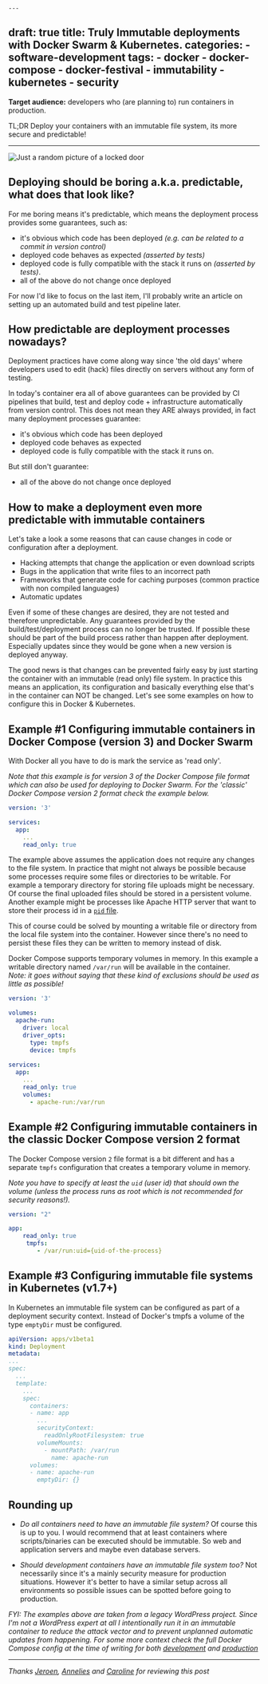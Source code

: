     ---
draft: true
title: Truly Immutable deployments with Docker Swarm & Kubernetes. 
categories: 
    - software-development
tags: 
    - docker
    - docker-compose
    - docker-festival
    - immutability
    - kubernetes
    - security
---

__Target audience:__ developers who (are planning to) run containers in production.

TL;DR Deploy your containers with an immutable file system, its more secure and predictable!

---

<span class="header-image">![Just a random picture of a locked door](/images/blog/software/locked-door.jpg)</span>

## Deploying should be boring a.k.a. predictable, what does that look like?

For me boring means it's predictable, which means the deployment process provides some guarantees, such as:

- <i class="fa fa-check-square" style="color: green"></i> it's obvious which code has been deployed *(e.g. can be related to a commit in version control)*
- <i class="fa fa-check-square" style="color: green"></i> deployed code behaves as expected *(asserted by tests)*
- <i class="fa fa-check-square" style="color: green"></i> deployed code is fully compatible with the stack it runs on *(asserted by tests)*.
- <i class="fa fa-check-square" style="color: green"></i> all of the above do not change once deployed

For now I'd like to focus on the last item, I'll probably write an article on setting up an automated build and test pipeline later. 

## How predictable are deployment processes nowadays? 

Deployment practices have come along way since 'the old days' where developers used to edit (hack) files directly on servers without any form of testing.

In today's container era all of above guarantees can be provided by CI pipelines that build, test and deploy code + infrastructure automatically from version control.
This does not mean they ARE always provided, in fact many deployment processes guarantee:

- <i class="fa fa-check-square" style="color: green"></i> it's obvious which code has been deployed
- <i class="fa fa-check-square" style="color: green"></i> deployed code behaves as expected
- <i class="fa fa-check-square" style="color: green"></i> deployed code is fully compatible with the stack it runs on.

But still don't guarantee:

- <i class="fa fa-times" style="color: red"></i> all of the above do not change once deployed

## How to make a deployment even more predictable with immutable containers

Let's take a look a some reasons that can cause changes in code or configuration after a deployment. 

- Hacking attempts that change the application or even download scripts 
- Bugs in the application that write files to an incorrect path
- Frameworks that generate code for caching purposes (common practice with non compiled languages)
- Automatic updates

Even if some of these changes are desired, they are not tested and therefore unpredictable. Any guarantees provided by the build/test/deployment process can no longer be trusted. If possible these should be part of the build process rather than happen after deployment. Especially updates since they would be gone when a new version is deployed anyway.
 
The good news is that changes can be prevented fairly easy by just starting the container with an immutable (read only) file system. 
In practice this means an application, its configuration and basically everything else that's in the container can NOT be changed.
Let's see some examples on how to configure this in Docker & Kubernetes.

## Example #1 Configuring immutable containers in Docker Compose (version 3) and Docker Swarm

With Docker all you have to do is mark the service as 'read only'.

*Note that this example is for version 3 of the Docker Compose file format which can also be used for deploying to Docker Swarm. 
For the 'classic' Docker Compose version 2 format check the example below.*


```yaml
version: '3'

services:
  app:
    ...
    read_only: true
```

The example above assumes the application does not require any changes to the file system. 
In practice that might not always be possible because some processes require some files or directories to be writable.
For example a temporary directory for storing file uploads might be necessary. 
Of course the final uploaded files should be stored in a persistent volume. 
Another example might be processes like Apache HTTP server that want to store their process id in a [`pid` file](https://linux.die.net/man/3/pidfile).

This of course could be solved by mounting a writable file or directory from the local file system into the container. 
However since there's no need to persist these files they can be written to memory instead of disk.
 
Docker Compose supports temporary volumes in memory.
In this example a writable directory named `/var/run` will be available in the container.  
*Note: it goes without saying that these kind of exclusions should be used as little as possible!*

```yaml
version: '3'

volumes:
  apache-run:
    driver: local
    driver_opts:
      type: tmpfs
      device: tmpfs
      
services:
  app:
    ...
    read_only: true
    volumes:
      - apache-run:/var/run
```

## Example #2 Configuring immutable containers in the classic Docker Compose version 2 format

The Docker Compose version `2` file format is a bit different and has a separate `tmpfs` configuration that creates a temporary volume in memory.

*Note you have to specify at least the `uid` (user id) that should own the volume (unless the process runs as root which is not recommended for security reasons!).*  


```yaml
version: "2"

app:
    read_only: true
     tmpfs:
        - /var/run:uid={uid-of-the-process}
```

## Example #3 Configuring immutable file systems in Kubernetes (v1.7+)

In Kubernetes an immutable file system can be configured as part of a deployment security context. 
Instead of Docker's tmpfs a volume of the type `emptyDir` must be configured.

```yaml
apiVersion: apps/v1beta1
kind: Deployment
metadata:
...
spec:
  ...
  template:
    ...
    spec:
      containers:
      - name: app
        ...
        securityContext:
          readOnlyRootFilesystem: true
        volumeMounts:
          - mountPath: /var/run
            name: apache-run
      volumes:
      - name: apache-run
        emptyDir: {}

```

## Rounding up

- *Do all containers need to have an immutable file system?*
Of course this is up to you. I would recommend that at least containers where scripts/binaries can be executed should be immutable. So web and application servers and maybe even database servers.

- *Should development containers have an immutable file system too?*
Not necessarily since it's a mainly security measure for production situations.
However it's better to have a similar setup across all environments so possible issues can be spotted before going to production.


*FYI: The examples above are taken from a legacy WordPress project. Since I'm not a WordPress expert at all I intentionally run it in an immutable container to reduce the attack vector and 
to prevent unplanned automatic updates from happening. For some more context check the full Docker Compose config at the time of writing for both 
[development](https://github.com/allihoppa/allihoppa.nl/blob/4e061496f8d489a00c0d1cf32725d90e376eb426/environment/dev/docker-compose.yml#L28) and
[production](https://github.com/allihoppa/allihoppa.nl/blob/4e061496f8d489a00c0d1cf32725d90e376eb426/environment/prod/docker-compose.yml#L43)*

---

*Thanks 
[Jeroen](https://twitter.com/n0x13),
[Annelies](https://twitter.com/alli_hoppa) and
[Caroline](https://twitter.com/erzitkaktussen)
for reviewing this post*
